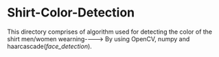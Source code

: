 # Shirt-Color-Detection

This directory comprises of algorithm used for detecting the color of the shirt men/women wearning---->
By using OpenCV, numpy and haarcascade(_face_detection_).
